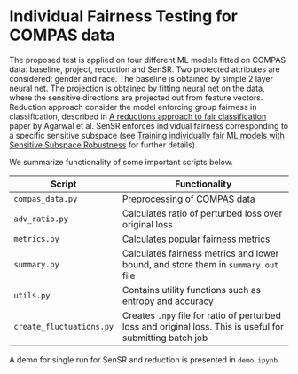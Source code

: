 # Individual Fairness Testing for **COMPAS** data

The proposed test is applied on four different ML models fitted on COMPAS data: baseline, project, reduction and SenSR. 
Two protected attributes are considered: gender and race. The baseline  is obtained by simple 2 layer neural net. The projection is obtained by fitting neural net on the data, where the sensitive directions 
are projected out from feature vectors. Reduction approach consider the model enforcing group fairness in classification, 
described in [A reductions approach to fair classification](https://arxiv.org/abs/1803.02453) paper by Agarwal et al. 
SenSR enforces individual fairness corresponding to a specific sensitive subspace 
(see [Training individually fair ML models with Sensitive Subspace Robustness](https://arxiv.org/abs/1907.00020) for further details).

We summarize functionality of some important scripts below.

| Script | Functionality |
| --- | --- | 
| `compas_data.py` | Preprocessing of COMPAS data |
| `adv_ratio.py` | Calculates ratio of perturbed loss over original loss |
| `metrics.py` | Calculates popular fairness metrics |
| `summary.py` | Calculates fairness metrics and lower bound, and store them in `summary.out` file |
| `utils.py` | Contains utility functions such as entropy and accuracy | 
| `create_fluctuations.py` | Creates `.npy` file for ratio of perturbed loss and original loss. This is useful for submitting batch job |

A demo for single run for SenSR and reduction is presented in `demo.ipynb`.
